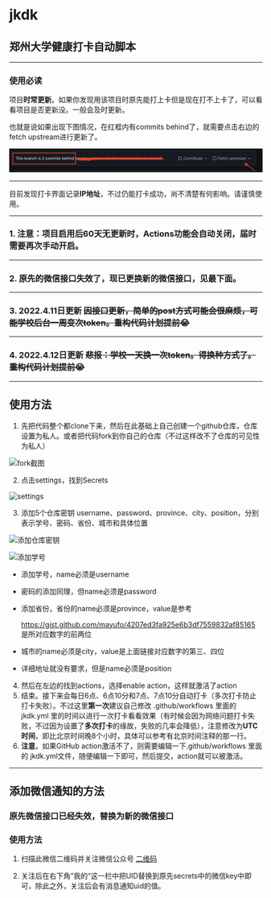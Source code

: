 # jkdk

## 郑州大学健康打卡自动脚本

---

### 使用必读

项目**时常更新**。如果你发现用该项目时原先能打上卡但是现在打不上卡了，可以看看项目是否更新没。一般会及时更新。

也就是说如果出现下图情况，在红框内有commits behind了，就需要点击右边的fetch upstream进行更新了。

![update](images/update.png)

---

目前发现打卡界面记录**IP地址**，不过仍能打卡成功，尚不清楚有何影响。请谨慎使用。

---

### 1. 注意：项目启用后60天无更新时，Actions功能会**自动关闭**，届时需要再次手动开启。

---

### 2. 原先的微信接口失效了，现已更换新的微信接口，见最下面。

---

### 3. __**2022.4.11日更新**__ ~~因接口更新，简单的post方式可能会很麻烦，可能学校后台一周变次token。**重构代码**计划提前😭~~

---

### 4.  __**2022.4.12日更新**__ ~~**悲报**：学校一天换一次token。得换种方式了。 **重构代码**计划提前😭~~

---

## 使用方法

1. 先把代码整个都clone下来，然后在此基础上自己创建一个github仓库，仓库设置为私人。或者把代码fork到你自己的仓库（不过这样改不了仓库的可见性为私人）

![fork截图](./images/fork.png)

2. 点击settings，找到Secrets

![settings](./images/settings.png)

3. 添加5个仓库密钥 username、password、province、city、position，分别表示学号、密码、省份、城市和具体位置

   

![添加仓库密钥](./images/secret.png)

   

![添加学号](./images/username.png)

   - 添加学号，name必须是username
   - 密码的添加同理，但name必须是password
   - 添加省份，省份的name必须是province，value是参考

     https://gist.github.com/mayufo/4207ed3fa925e6b3df7559832af85165
     是所对应数字的前两位

   - 城市的name必须是city，value是上面链接对应数字的第三、四位
   - 详细地址就没有要求，但是name必须是position

4. 然后在左边的找到actions，选择enable action，这样就激活了action
5. 结束。接下来会每日6点、6点10分和7点、7点10分自动打卡（多次打卡防止打卡失败）。不过这里**第一次**建议自己修改 .github/workflows 里面的 jkdk.yml 里的时间以进行一次打卡看看效果（有时候会因为网络问题打卡失败，不过因为设置了**多次打卡**的缘故，失败的几率会降低），注意修改为**UTC时间**，即比北京时间晚8个小时，具体可以参考有北京时间注释的那一行。
6. __**注意**__，如果GitHub action激活不了，则需要编辑一下.github/workflows 里面的 jkdk.yml文件，随便编辑一下即可，然后提交，action就可以被激活。

---

## 添加微信通知的方法

### 原先微信接口已经失效，替换为新的微信接口

### 使用方法

1. 扫描此微信二维码并关注微信公众号
[二维码](http://wxpusher.zjiecode.com/api/qrcode/hNHQXsGvGguORhwBHItWlaqUYvs79Ii59RpFN5YmuDIBOiO8YLQlqHd051TBfmeO.jpg)

2. 关注后在右下角”我的“这一栏中把UID替换到原先secrets中的微信key中即可，除此之外，关注后会有消息通知uid的值。
